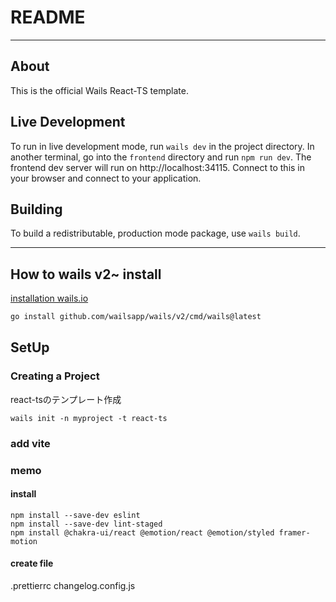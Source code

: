 # README
--- 
## About

This is the official Wails React-TS template.

## Live Development

To run in live development mode, run `wails dev` in the project directory. In another terminal, go into the `frontend`
directory and run `npm run dev`. The frontend dev server will run on http://localhost:34115. Connect to this in your
browser and connect to your application.

## Building

To build a redistributable, production mode package, use `wails build`.

--- 


## How to wails v2~ install
[installation  wails.io](https://wails.io/docs/gettingstarted/installation)
``` bash
go install github.com/wailsapp/wails/v2/cmd/wails@latest
```

## SetUp

### Creating a Project
react-tsのテンプレート作成
```
wails init -n myproject -t react-ts
```

### add vite


### memo

#### install
```
npm install --save-dev eslint    
npm install --save-dev lint-staged  
npm install @chakra-ui/react @emotion/react @emotion/styled framer-motion
```

#### create file
.prettierrc
changelog.config.js